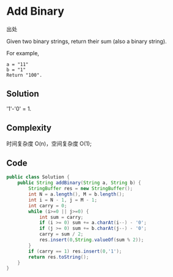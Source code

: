 # Add Binary

出处

Given two binary strings, return their sum (also a binary string).

For example,

    a = "11"
    b = "1"
    Return "100".

## Solution

'1'-'0' = 1.

## Complexity

时间复杂度 O(n)，空间复杂度 O(1);

## Code

```java
public class Solution {
    public String addBinary(String a, String b) {
        StringBuffer res = new StringBuffer();
        int N = a.length(), M = b.length();
        int i = N - 1, j = M - 1;
        int carry = 0;
        while (i>=0 || j>=0) {
            int sum = carry;
            if (i >= 0) sum += a.charAt(i--) - '0';
            if (j >= 0) sum += b.charAt(j--) - '0';
            carry = sum / 2;
            res.insert(0,String.valueOf(sum % 2));
        }
        if (carry == 1) res.insert(0,'1');
        return res.toString();
    }
}
```


